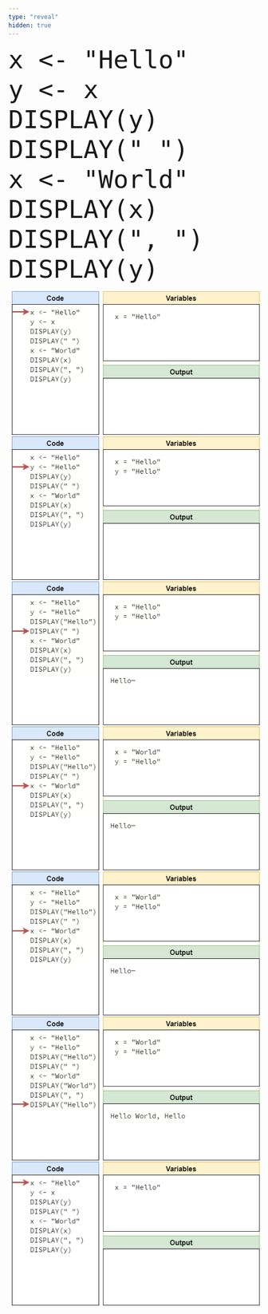 ```yaml
---
type: "reveal"
hidden: true
---
```

<section>
    <pre><code style="font-size: 50px; line-height: 60px" class="language-plaintext stretch">x <- "Hello"
y <- x
DISPLAY(y)
DISPLAY(" ")
x <- "World"
DISPLAY(x)
DISPLAY(", ")
DISPLAY(y)</code></pre>
</section>
<section>
	<img class="stretch plain" src="/images/lab2/trace2_1.png">
</section>
<section>
	<img class="stretch plain" src="/images/lab2/trace2_2.png">
</section>
<section>
	<img class="stretch plain" src="/images/lab2/trace2_4.png">
</section>
<section>
	<img class="stretch plain" src="/images/lab2/trace2_5.png">
</section>
<section>
	<img class="stretch plain" src="/images/lab2/trace2_5.png">
</section>
<section>
	<img class="stretch plain" src="/images/lab2/trace2_8.png">
</section>
<section>
	<img class="stretch plain" src="/images/lab2/trace2.gif">
</section>